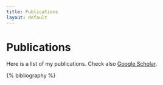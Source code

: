 ```yaml
---
title: Publications
layout: default
---
```


# Publications

Here is a list of my publications. Check also [Google Scholar][gscholar].

[gscholar]: https://scholar.google.com/citations?user=OHKfbi4AAAAJ


{% bibliography  %}

